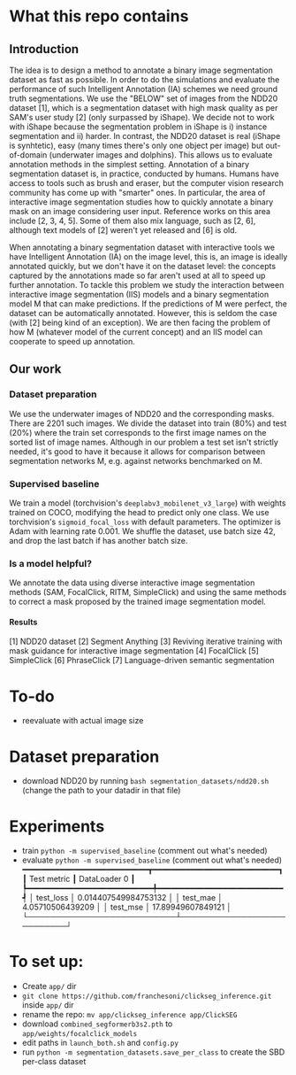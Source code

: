 # What this repo contains
## Introduction
The idea is to design a method to annotate a binary image segmentation dataset as fast as possible.
In order to do the simulations and evaluate the performance of such Intelligent Annotation (IA) schemes we need ground truth segmentations.
We use the "BELOW" set of images from the NDD20 dataset [1], which is a segmentation dataset with high mask quality as per SAM's user study [2] (only surpassed by iShape).
We decide not to work with iShape because the segmentation problem in iShape is i) instance segmentation and ii) harder. In contrast, the NDD20 dataset is real (iShape is synhtetic), easy (many times there's only one object per image) but out-of-domain (underwater images and dolphins). This allows us to evaluate annotation methods in the simplest setting.
Annotation of a binary segmentation dataset is, in practice, conducted by humans. Humans have access to tools such as brush and eraser, but the computer vision research community has come up with "smarter" ones. In particular, the area of interactive image segmentation studies how to quickly annotate a binary mask on an image considering user input. Reference works on this area include [2, 3, 4, 5]. Some of them also mix language, such as [2, 6], although text models of [2] weren't yet released and [6] is old. 

When annotating a binary segmentation dataset with interactive tools we have Intelligent Annotation (IA) on the image level, this is, an image is ideally annotated quickly, but we don't have it on the dataset level: the concepts captured by the annotations made so far aren't used at all to speed up further annotation. To tackle this problem we study the interaction between interactive image segmentation (IIS) models and a binary segmentation model M that can make predictions. If the predictions of M were perfect, the dataset can be automatically annotated. However, this is seldom the case (with [2] being kind of an exception). We are then facing the problem of how M (whatever model of the current concept) and an IIS model can cooperate to speed up annotation.

## Our work

### Dataset preparation
We use the underwater images of NDD20 and the corresponding masks. There are 2201 such images.
We divide the dataset into train (80%) and test (20%) where the train set corresponds to the first image names on the sorted list of image names. Although in our problem a test set isn't strictly needed, it's good to have it because it allows for comparison between segmentation networks M, e.g. against networks benchmarked on M.

### Supervised baseline
We train a model (torchvision's `deeplabv3_mobilenet_v3_large`) with weights trained on COCO, modifying the head to predict only one class. We use torchvision's `sigmoid_focal_loss` with default parameters. The optimizer is Adam with learning rate 0.001. We shuffle the dataset, use batch size 42, and drop the last batch if has another batch size. 


### Is a model helpful?
We annotate the data using diverse interactive image segmentation methods (SAM, FocalClick, RITM, SimpleClick) and using the same methods to correct a mask proposed by the trained image segmentation model. 


#### Results
[1] NDD20 dataset
[2] Segment Anything
[3] Reviving iterative training with mask guidance for interactive image segmentation
[4] FocalClick
[5] SimpleClick
[6] PhraseClick
[7] Language-driven semantic segmentation





# To-do
- reevaluate with actual image size

# Dataset preparation 
- download NDD20 by running `bash segmentation_datasets/ndd20.sh` (change the path to your datadir in that file)

# Experiments
- train `python -m supervised_baseline`  (comment out what's needed)
- evaluate `python -m supervised_baseline`  (comment out what's needed)
━━━━━━━━━━━━━━━━━━━━━━━━━━━┳━━━━━━━━━━━━━━━━━━━━━━━━━━━┓
┃        Test metric        ┃       DataLoader 0        ┃
┡━━━━━━━━━━━━━━━━━━━━━━━━━━━╇━━━━━━━━━━━━━━━━━━━━━━━━━━━┩
│         test_loss         │   0.014407549984753132    │
│         test_mae          │     4.05710506439209      │
│         test_mse          │     17.89949607849121     │
└───────────────────────────┴───────────────────────────┘

# To set up:
- Create `app/` dir
- `git clone https://github.com/franchesoni/clickseg_inference.git` inside `app/` dir
- rename the repo: `mv app/clickseg_inference app/ClickSEG`
- download `combined_segformerb3s2.pth` to `app/weights/focalclick_models`
- edit paths in `launch_both.sh` and `config.py`
- run `python -m segmentation_datasets.save_per_class` to create the SBD per-class dataset
